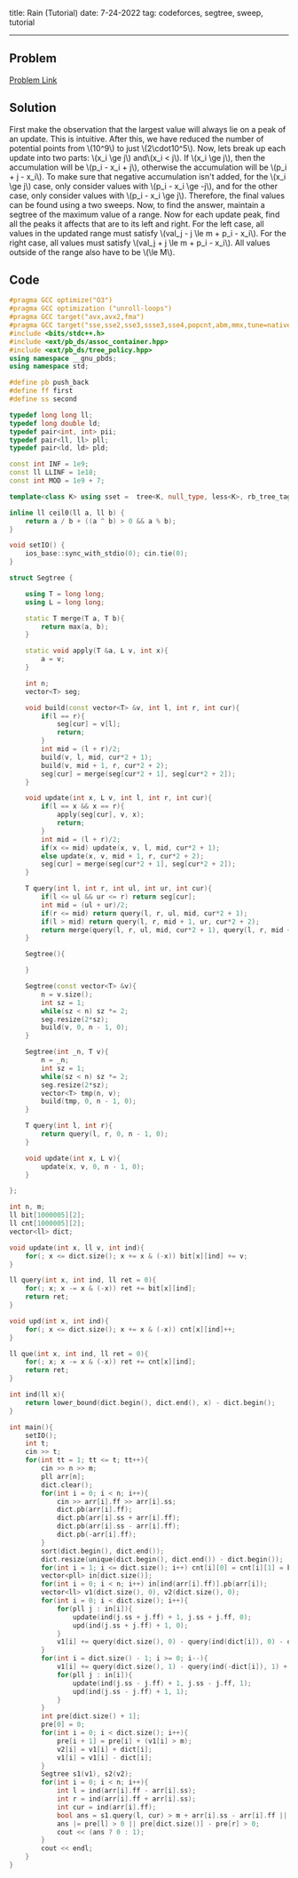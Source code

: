 title: Rain (Tutorial)
date: 7-24-2022
tag: codeforces, segtree, sweep, tutorial

---

## Problem

[Problem Link](https://codeforces.com/contest/1711/problem/D)

## Solution

First make the observation that the largest value will always lie on a peak of an update. This is intuitive. After this, we have reduced the number of potential points from \\(10^9\\) to just \\(2\\cdot10^5\\). Now, lets break up each update into two parts: \\(x_i \\ge j\\) and\\(x_i < j\\). If \\(x_i \\ge j\\), then the accumulation will be \\(p_i - x_i + j\\), otherwise the accumulation will be \\(p_i + j - x_i\\). To make sure that negative accumulation isn't added, for the \\(x_i \\ge j\\) case, only consider values with \\(p_i - x_i \\ge -j\\), and for the other case, only consider values with \\(p_i - x_i \\ge j\\). Therefore, the final values can be found using a two sweeps. Now, to find the answer, maintain a segtree of the maximum value of a range. Now for each update peak, find all the peaks it affects that are to its left and right. For the left case, all values  in the updated range must satisfy \\(val_j - j \\le m + p_i - x_i\\). For the right case, all values must satisfy \\(val_j + j \\le m + p_i - x_i\\). All values outside of the range also have to be \\(\\le M\\).

## Code

```c++
#pragma GCC optimize("O3")
#pragma GCC optimization ("unroll-loops")
#pragma GCC target("avx,avx2,fma")
#pragma GCC target("sse,sse2,sse3,ssse3,sse4,popcnt,abm,mmx,tune=native")
#include <bits/stdc++.h>
#include <ext/pb_ds/assoc_container.hpp>
#include <ext/pb_ds/tree_policy.hpp>
using namespace __gnu_pbds;
using namespace std;

#define pb push_back
#define ff first
#define ss second

typedef long long ll;
typedef long double ld;
typedef pair<int, int> pii;
typedef pair<ll, ll> pll;
typedef pair<ld, ld> pld;

const int INF = 1e9;
const ll LLINF = 1e18;
const int MOD = 1e9 + 7;

template<class K> using sset =  tree<K, null_type, less<K>, rb_tree_tag, tree_order_statistics_node_update>;

inline ll ceil0(ll a, ll b) {
    return a / b + ((a ^ b) > 0 && a % b);
}

void setIO() {
    ios_base::sync_with_stdio(0); cin.tie(0);
}

struct Segtree {

    using T = long long;
    using L = long long;

    static T merge(T a, T b){
        return max(a, b);
    }

    static void apply(T &a, L v, int x){
        a = v;
    }

    int n;
    vector<T> seg;

    void build(const vector<T> &v, int l, int r, int cur){
        if(l == r){
            seg[cur] = v[l];
            return;
        }
        int mid = (l + r)/2;
        build(v, l, mid, cur*2 + 1);
        build(v, mid + 1, r, cur*2 + 2);
        seg[cur] = merge(seg[cur*2 + 1], seg[cur*2 + 2]);
    }

    void update(int x, L v, int l, int r, int cur){
        if(l == x && x == r){
            apply(seg[cur], v, x);
            return;
        }
        int mid = (l + r)/2;
        if(x <= mid) update(x, v, l, mid, cur*2 + 1);
        else update(x, v, mid + 1, r, cur*2 + 2);
        seg[cur] = merge(seg[cur*2 + 1], seg[cur*2 + 2]);
    }

    T query(int l, int r, int ul, int ur, int cur){
        if(l <= ul && ur <= r) return seg[cur];
        int mid = (ul + ur)/2;
        if(r <= mid) return query(l, r, ul, mid, cur*2 + 1);
        if(l > mid) return query(l, r, mid + 1, ur, cur*2 + 2);
        return merge(query(l, r, ul, mid, cur*2 + 1), query(l, r, mid + 1, ur, cur*2 + 2));
    }

    Segtree(){

    }

    Segtree(const vector<T> &v){
        n = v.size();
        int sz = 1;
        while(sz < n) sz *= 2;
        seg.resize(2*sz);
        build(v, 0, n - 1, 0);
    } 

    Segtree(int _n, T v){
        n = _n;
        int sz = 1;
        while(sz < n) sz *= 2;
        seg.resize(2*sz);
        vector<T> tmp(n, v);
        build(tmp, 0, n - 1, 0);
    }

    T query(int l, int r){
        return query(l, r, 0, n - 1, 0);
    }

    void update(int x, L v){
        update(x, v, 0, n - 1, 0);
    }

};

int n, m;
ll bit[1000005][2];
ll cnt[1000005][2];
vector<ll> dict;

void update(int x, ll v, int ind){
    for(; x <= dict.size(); x += x & (-x)) bit[x][ind] += v;
}

ll query(int x, int ind, ll ret = 0){
    for(; x; x -= x & (-x)) ret += bit[x][ind];
    return ret;
}

void upd(int x, int ind){
    for(; x <= dict.size(); x += x & (-x)) cnt[x][ind]++;
}

ll que(int x, int ind, ll ret = 0){
    for(; x; x -= x & (-x)) ret += cnt[x][ind];
    return ret;
}

int ind(ll x){
    return lower_bound(dict.begin(), dict.end(), x) - dict.begin();
}

int main(){
    setIO();
    int t;
    cin >> t;
    for(int tt = 1; tt <= t; tt++){
        cin >> n >> m;
        pll arr[n];
        dict.clear();
        for(int i = 0; i < n; i++){
            cin >> arr[i].ff >> arr[i].ss;
            dict.pb(arr[i].ff);
            dict.pb(arr[i].ss + arr[i].ff);
            dict.pb(arr[i].ss - arr[i].ff);
            dict.pb(-arr[i].ff);
        }
        sort(dict.begin(), dict.end());
        dict.resize(unique(dict.begin(), dict.end()) - dict.begin());
        for(int i = 1; i <= dict.size(); i++) cnt[i][0] = cnt[i][1] = bit[i][0] = bit[i][1] = 0;
        vector<pll> in[dict.size()];
        for(int i = 0; i < n; i++) in[ind(arr[i].ff)].pb(arr[i]);
        vector<ll> v1(dict.size(), 0), v2(dict.size(), 0);
        for(int i = 0; i < dict.size(); i++){
            for(pll j : in[i]){
                update(ind(j.ss + j.ff) + 1, j.ss + j.ff, 0);
                upd(ind(j.ss + j.ff) + 1, 0);
            }
            v1[i] += query(dict.size(), 0) - query(ind(dict[i]), 0) - dict[i]*(que(dict.size(), 0) - que(ind(dict[i]), 0));
        }
        for(int i = dict.size() - 1; i >= 0; i--){
            v1[i] += query(dict.size(), 1) - query(ind(-dict[i]), 1) + dict[i]*(que(dict.size(), 1) - que(ind(-dict[i]), 1));
            for(pll j : in[i]){
                update(ind(j.ss - j.ff) + 1, j.ss - j.ff, 1);
                upd(ind(j.ss - j.ff) + 1, 1);
            }
        }
        int pre[dict.size() + 1];
        pre[0] = 0;
        for(int i = 0; i < dict.size(); i++){
            pre[i + 1] = pre[i] + (v1[i] > m);
            v2[i] = v1[i] + dict[i];
            v1[i] = v1[i] - dict[i];
        }
        Segtree s1(v1), s2(v2);
        for(int i = 0; i < n; i++){
            int l = ind(arr[i].ff - arr[i].ss);
            int r = ind(arr[i].ff + arr[i].ss);
            int cur = ind(arr[i].ff);
            bool ans = s1.query(l, cur) > m + arr[i].ss - arr[i].ff || s2.query(cur, r) > m + arr[i].ss + arr[i].ff;
            ans |= pre[l] > 0 || pre[dict.size()] - pre[r] > 0;
            cout << (ans ? 0 : 1);
        }
        cout << endl;
    }
}
```
